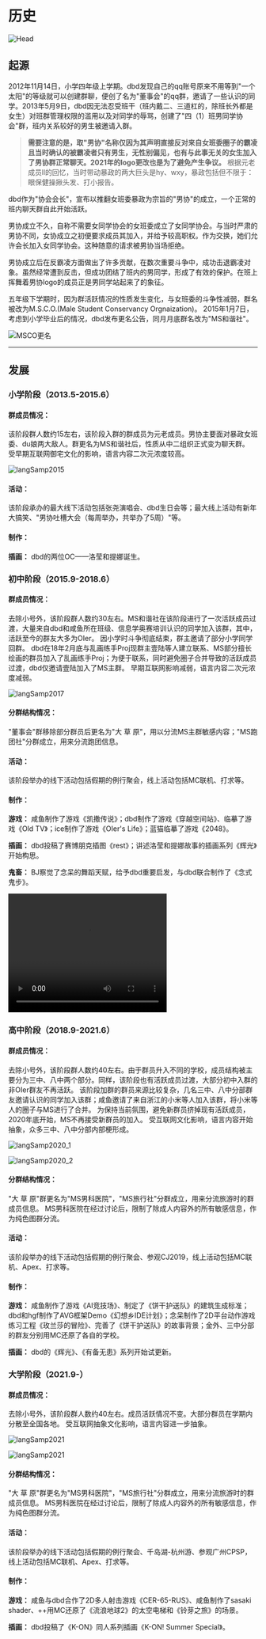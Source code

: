 # **历史**


![Head](../_media/intro/history/History.png)

## **起源**

2012年11月14日，小学四年级上学期。dbd发现自己的qq账号原来不用等到"一个太阳"的等级就可以创建群聊，便创了名为"董事会"的qq群，邀请了一些认识的同学。2013年5月9日，dbd因无法忍受班干（班内戴二、三道杠的，除班长外都是女生）对班群管理权限的滥用以及对同学的辱骂，创建了"四（1）班男同学协会"群，班内关系较好的男生被邀请入群。
>**需要注意的是，取"男协"名称仅因为其声明直接反对来自女班委圈子的霸凌且当时确认的被霸凌者只有男生，无性别偏见，也有与此事无关的女生加入了男协群正常聊天。2021年的logo更改也是为了避免产生争议。**
>根据元老成员ll的回忆，当时带动暴政的两大巨头是hy、wxy，暴政包括但不限于：眼保健操揪头发、打小报告。

dbd作为"协会会长"，宣布以推翻女班委暴政为宗旨的"男协"的成立，一个正常的班内聊天群自此开始活跃。



男协成立不久，自称不需要女同学协会的女班委成立了女同学协会。与当时严肃的男协不同，女协成立之初便要求成员其加入，并给予较高职权。作为交换，她们允许会长加入女同学协会。这种随意的请求被男协当场拒绝。

男协成立后在反霸凌方面做出了许多贡献，在数次重要斗争中，成功击退霸凌对象。虽然经常遭到反击，但成功团结了班内的男同学，形成了有效的保护。在班上挥舞着男协logo的成员正是男同学站起来了的象征。


五年级下学期时，因为群活跃情况的性质发生变化，与女班委的斗争性减弱，群名被改为M.S.C.O.(Male Student Conservancy Orgnaization)。
2015年1月7日，考虑到小学毕业后的情况，dbd发布更名公告，同月月底群名改为"MS和谐社"。

![MSCO更名](../_media/intro/history/MSCO_namechange.png)

---

## **发展**

### **小学阶段（2013.5-2015.6）**
#### 群成员情况：
该阶段群人数约15左右，该阶段入群的群成员为元老成员。男协主要面对暴政女班委、du娘两大敌人。群更名为MS和谐社后，性质从中二组织正式变为聊天群。
受早期互联网御宅文化的影响，语言内容二次元浓度较高。

![langSamp2015](../_media/intro/history/language_sample2015.png "语言风格")


#### 活动：
该阶段承办的最大线下活动包括张尧演唱会、dbd生日会等；最大线上活动有新年大搞笑、"男协吐槽大会（每周举办，共举办了5周）"等。

#### 制作：
**插画：** dbd的两位OC——洛莹和提娜诞生。



### **初中阶段（2015.9-2018.6）**
#### 群成员情况：
去除小号外，该阶段群人数约30左右。MS和谐社在该阶段进行了一次活跃成员过渡，大量来自dbd和咸鱼所在班级、信息学奥赛培训认识的同学加入该群，其中，活跃至今的群友大多为OIer。
因小学时斗争彻底结束，群主邀请了部分小学同学回群。
dbd在18年2月底与乱画练手Proj现群主壹陆等人建立联系、MS部分擅长绘画的群员加入了乱画练手Proj；为便于联系，同时避免圈子合并导致的活跃成员过渡，dbd仅邀请壹陆加入了MS主群。
早期互联网影响减弱，语言内容二次元浓度减弱。

![langSamp2017](../_media/intro/history/language_sample2017.png "语言风格")

#### 分群结构情况：
"董事会"群移除部分群员后更名为"大 草 原"，用以分流MS主群敏感内容；"MS跑团社"分群成立，用来分流跑团信息。

#### 活动：
该阶段举办的线下活动包括假期的例行聚会，线上活动包括MC联机、打求等。

#### 制作：
**游戏：** 咸鱼制作了游戏《凯撒传说》；dbd制作了游戏《穿越空间站》、临摹了游戏《Old TV》；ice制作了游戏《OIer's Life》；蓝猫临摹了游戏《2048》。

**插画：** dbd投稿了赛博朋克插图《rest》；讲述洛莹和提娜故事的插画系列《辉光》开始构思。

**鬼畜：** BJ察觉了念呆的舞蹈天赋，给予dbd重要启发，与dbd联合制作了《念式鬼步》。

<video width="320" height="240" controls="controls" preload="auto">
    <source src="../_media/intro/history/%E5%BF%B5%E5%BC%8F%E9%AC%BC%E6%AD%A5.mp4" type="video/mp4">
</video>



### **高中阶段（2018.9-2021.6）**
#### 群成员情况：
去除小号外，该阶段群人数约40左右。由于群员升入不同的学校，成员结构被主要分为三中、八中两个部分。同样，该阶段也有活跃成员过渡，大部分初中入群的非OIer群友不再活跃。
该阶段加群的群员来源比较复杂，几名三中、八中分部群友邀请认识的同学加入该群；咸鱼邀请了来自浙江的小米等人加入该群，将小米等人的圈子与MS进行了合并。
为保持当前氛围，避免新群员挤掉现有活跃成员，2020年底开始，MS不再接受新群员的加入。
受互联网文化影响，语言内容开始抽象，众多三中、八中分部内部梗形成。

![langSamp2020_1](../_media/intro/history/language_sample2020_1.jpg "三中内部梗")

![langSamp2020_2](../_media/intro/history/language_sample2020_2.png "八中内部梗")
#### 分群结构情况：
"大 草 原"群更名为"MS男科医院"，"MS旅行社"分群成立，用来分流旅游时的群成员信息。
MS男科医院在经过讨论后，限制了除成人内容外的所有敏感信息，作为纯色图群分流。

#### 活动：
该阶段举办的线下活动包括假期的例行聚会、参观CJ2019，线上活动包括MC联机、Apex、打求等。

#### 制作：
**游戏：** 咸鱼制作了游戏《AI竞技场》、制定了《饼干护送队》的建筑生成标准；dbd和hgf制作了AVG框架Demo《幻想乡IDE计划》；念呆制作了2D平台动作游戏练习工程《玫兰莎的冒险》、完善了《饼干护送队》的故事背景；金外、三中分部的群友分别用MC还原了各自的学校。

**插画：** dbd的《辉光》、《有备无患》系列开始试更新。


### **大学阶段（2021.9-）**
#### 群成员情况：
去除小号外，该阶段群人数约40左右。成员活跃情况不变。大部分群员在学期内分散至全国各地。
受互联网抽象文化影响，语言内容进一步抽象。

![langSamp2021](../_media/intro/history/language_sample2021.jpg "语言风格")

![langSamp2021](../_media/intro/history/language_sample2022.png "语言风格")


#### 分群结构情况：
"大 草 原"群更名为"MS男科医院"，"MS旅行社"分群成立，用来分流旅游时的群成员信息。
MS男科医院在经过讨论后，限制了除成人内容外的所有敏感信息，作为纯色图群分流。

#### 活动：
该阶段举办的线下活动包括假期的例行聚会、千岛湖-杭州游、参观广州CPSP，线上活动包括MC联机、Apex、打求等。

#### 制作：
**游戏：** 咸鱼与dbd合作了2D多人射击游戏《CER-65-RUS》、咸鱼制作了sasaki shader、++用MC还原了《流浪地球2》的太空电梯和《铃芽之旅》的场景。

**插画：** dbd投稿了《K-ON》同人系列插画《K-ON! Summer Special》。